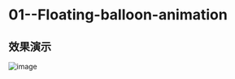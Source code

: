 # 01--Floating-balloon-animation
## 效果演示
![image](http://img3.imgtn.bdimg.com/it/u=4245198817,693717552&fm=21&gp=0.jpg) 
